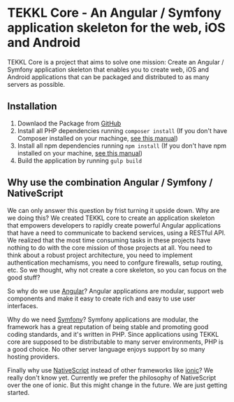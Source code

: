 TEKKL Core - An Angular / Symfony application skeleton for the web, iOS and Android
=====

TEKKL Core is a project that aims to solve one mission: Create an Angular / Symfony application skeleton that enables you to create web, iOS and Android applications that can be packaged and distributed to as many servers as possible.

## Installation

1. Downlaod the Package from [GitHub](https://github.com/Tekkl/tekkl-core)
2. Install all PHP dependencies running `composer install` (If you don't have Composer installed on your machinge, [see this manual](https://getcomposer.org/doc/00-intro.md))
3. Install all npm dependencies running `npm install` (If you don't have npm installed on your machine, [see this manual](http://blog.npmjs.org/post/85484771375/how-to-install-npm))
4. Build the application by running `gulp build`

## Why use the combination Angular / Symfony / NativeScript

We can only answer this question by frist turning it upside down. Why are we doing this? We created TEKKL core to create an application skeleton that empowers developers to rapidly create powerful Angular applications that have a need to communicate to backend services, using a RESTful API. We realized that the most time consuming tasks in these projects have nothing to do with the core mission of those projects at all. You need to think about a robust project architecture, you need to implement authentication mechamisms, you need to confgure firewalls, setup routing, etc. So we thought, why not create a core skeleton, so you can focus on the good stuff?

So why do we use [Angular](https://angular.io)? Angular applications are modular, support web components and make it easy to create rich and easy to use user interfaces.

Why do we need [Symfony](http://symfony.com)? Symfony applications are modular, the framework has a great reputation of being stable and promoting good coding standards, and it's written in PHP. Since applications using TEKKL core are supposed to be distributable to many server environments, PHP is a good choice. No other server language enjoys support by so many hosting providers. 

Finally why use [NativeScript](https://www.nativescript.org) instead of other frameworks like [ionic](https://ionicframework.com/)? We really don't know yet. Currently we prefer the philosophy of NativeScript over the one of ionic. But this might change in the future. We are just getting started.
